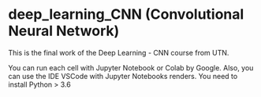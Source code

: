 # deep_learning_CNN (Convolutional Neural Network)
This is the final work of the Deep Learning - CNN course from UTN.

You can run each cell with Jupyter Notebook or Colab by Google. Also, you can use the IDE VSCode with Jupyter Notebooks renders. 
You need to install Python > 3.6
